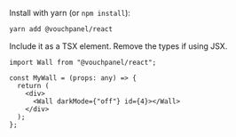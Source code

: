 Install with yarn (or `npm install`):

```bash
yarn add @vouchpanel/react
```

Include it as a TSX element. Remove the types if using JSX.

```tsx
import Wall from "@vouchpanel/react";

const MyWall = (props: any) => {
  return (
    <div>
      <Wall darkMode={"off"} id={4}></Wall>
    </div>
  );
};
```
